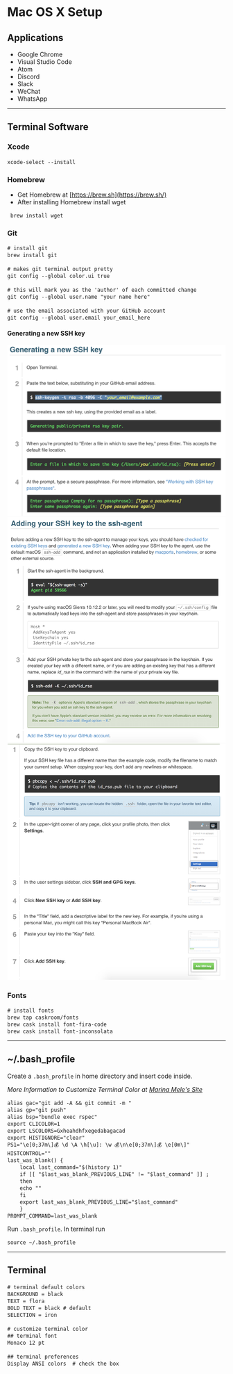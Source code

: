 # Mac OS X Setup

## Applications

-   Google Chrome
-   Visual Studio Code
-   Atom
-   Discord
-   Slack
-   WeChat
-   WhatsApp

---

## Terminal Software

### Xcode

```
xcode-select --install
```

### Homebrew

-   Get Homebrew at [https://brew.sh](https://brew.sh/)
-   After installing Homebrew install wget

```
 brew install wget
```

### Git

```
# install git
brew install git

# makes git terminal output pretty
git config --global color.ui true

# this will mark you as the 'author' of each committed change
git config --global user.name "your name here"

# use the email associated with your GitHub account
git config --global user.email your_email_here
```

#### Generating a new SSH key

![](ssh_key_gen.png)
![](new_ssh_agent.png)
![](add_gh_ssh_key.png)

### Fonts

```
# install fonts
brew tap caskroom/fonts
brew cask install font-fira-code
brew cask install font-inconsolata
```

---

## ~/.bash_profile

Create a `.bash_profile` in home directory and insert code inside.

_More Information to Customize Terminal Color at [Marina Mele's Site](http://www.marinamele.com/2014/05/customize-colors-of-your-terminal-in-mac-os-x.html)_

```
alias gac="git add -A && git commit -m "
alias gp="git push"
alias bsp="bundle exec rspec"
export CLICOLOR=1
export LSCOLORS=Gxheahdhfxegedabagacad
export HISTIGNORE="clear"
PS1="\e[0;37m\]💰 \d \A \h[\u]: \w 💰\n\e[0;37m\]💰 \e[0m\]"
HISTCONTROL=""
last_was_blank() {
    local last_command="$(history 1)"
    if [[ "$last_was_blank_PREVIOUS_LINE" != "$last_command" ]] ;
    then
    echo ""
    fi
    export last_was_blank_PREVIOUS_LINE="$last_command"
    }
PROMPT_COMMAND=last_was_blank
```

Run `.bash_profile`. In terminal run

```
source ~/.bash_profile
```

---

## Terminal

```
# terminal default colors
BACKGROUND = black
TEXT = flora
BOLD TEXT = black # default
SELECTION = iron

# customize terminal color
## terminal font
Monaco 12 pt

## terminal preferences
Display ANSI colors  # check the box
```
